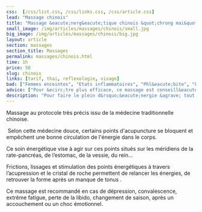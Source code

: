 ```yaml
---
css:  [/css/list.css, /css/links.css, /css/article.css]
lead: "Massage chinois"
title: "Massage &eacute;nerg&eacute;tique chinois &quot;chrong mai&quot;"
small_image: /img/articles/massages/chinois/small.jpg
big_image: /img/articles/massages/chinois/big.jpg
layout: article
section: massages
section_title: Massages
permalink: massages/chinois.html
time: 1h
price: 50
slug: chinois
links: [tarif, thai, reflexologie, visage]
bad: ["Femmes enceintes", "Etats inflammatoires", "Phl&eacute;bite", "Fi&egrave;vre", "Hypertension non trait&eacute;e"]
advice: ["Pour &ecirc;tre plus efficace, ce massage est conseill&eacute; d'&ecirc;tre re&ccedil;u en cure &agrave; raison d'une fois par semaine pendant un mois."]
description: "Pour faire le plein d&rsquo;&eacute;nergie &agrave; tout moment, dans l&rsquo;ann&eacute;e. Ce massage vous garantit de retrouver la p&ecirc;che!"
---
```

Massage au protocole très précis issu de la médecine 
traditionnelle chinoise.


 Selon cette médecine douce, certains points 
d'acupuncture se bloquent et empêchent une bonne 
circulation de l'énergie dans le corps. 


Ce soin énergétique vise à agir sur ces points situés 
sur les méridiens de la rate-pancréas, de l’estomac, 
de la vessie, du rein...


Frictions, lissages et stimulation des points 
énergétiques à travers l’acupression et le cristal de 
roche permettent de relancer les énergies, de retrouver 
la forme après un manque de tonus .


Ce massage est recommandé en cas de dépression, 
convalescence, extrême fatigue, perte de la libido, 
changement de saison, après un accouchement ou un 
choc émotionnel.



